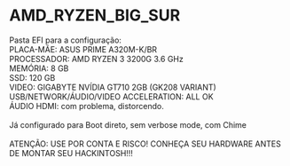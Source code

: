 # AMD_RYZEN_BIG_SUR
Pasta EFI para a configuração: <br>
PLACA-MÃE: ASUS PRIME A320M-K/BR <br>
PROCESSADOR: AMD RYZEN 3 3200G 3.6 GHz <br>
MEMÓRIA: 8 GB <br>
SSD: 120 GB <br>
VIDEO: GIGABYTE NVÍDIA GT710 2GB (GK208 VARIANT) <br>
USB/NETWORK/ÁUDIO/VIDEO ACCELERATION: ALL OK <br>
ÁUDIO HDMI: com problema, distorcendo. <br><br>
Já configurado para Boot direto, sem verbose mode, com Chime <br><br>
ATENÇÃO: USE POR CONTA E RISCO! CONHEÇA SEU HARDWARE ANTES DE MONTAR SEU HACKINTOSH!!!

